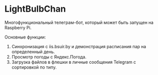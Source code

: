 # LightBulbChan
Многофункциональный телеграм-бот, который может быть запущен на Raspberry Pi.

Основные функции:
1) Синхронизация с iis.bsuir.by и демонстрация расписания пар на определенный день.
2) Просмотр погоды с Яндекс.Погода.
3) Загрузка файлов в флешки в личные сообщения Telegram с сортировкой по типу.
